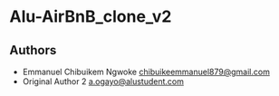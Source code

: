 # Alu-AirBnB_clone_v2

## Authors
- Emmanuel Chibuikem Ngwoke <chibuikeemmanuel879@gmail.com>
- Original Author 2 <a.ogayo@alustudent.com>

